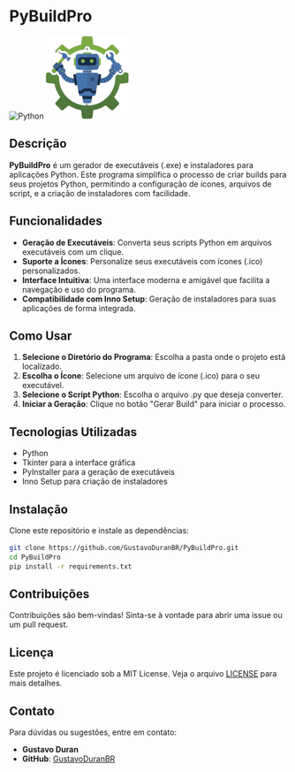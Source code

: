 # PyBuildPro
![Python](https://img.shields.io/badge/python-3670A0?style=for-the-badge&logo=python&logoColor=ffdd54)
![PyBuildPro Logo](image2.png)

## Descrição

**PyBuildPro** é um gerador de executáveis (.exe) e instaladores para aplicações Python. Este programa simplifica o processo de criar builds para seus projetos Python, permitindo a configuração de ícones, arquivos de script, e a criação de instaladores com facilidade.

## Funcionalidades

- **Geração de Executáveis**: Converta seus scripts Python em arquivos executáveis com um clique.
- **Suporte a Ícones**: Personalize seus executáveis com ícones (.ico) personalizados.
- **Interface Intuitiva**: Uma interface moderna e amigável que facilita a navegação e uso do programa.
- **Compatibilidade com Inno Setup**: Geração de instaladores para suas aplicações de forma integrada.

## Como Usar

1. **Selecione o Diretório do Programa**: Escolha a pasta onde o projeto está localizado.
2. **Escolha o Ícone**: Selecione um arquivo de ícone (.ico) para o seu executável.
3. **Selecione o Script Python**: Escolha o arquivo .py que deseja converter.
4. **Iniciar a Geração**: Clique no botão "Gerar Build" para iniciar o processo.

## Tecnologias Utilizadas

- Python
- Tkinter para a interface gráfica
- PyInstaller para a geração de executáveis
- Inno Setup para criação de instaladores

## Instalação

Clone este repositório e instale as dependências:

```bash
git clone https://github.com/GustavoDuranBR/PyBuildPro.git
cd PyBuildPro
pip install -r requirements.txt
```

## Contribuições

Contribuições são bem-vindas! Sinta-se à vontade para abrir uma issue ou um pull request.

## Licença

Este projeto é licenciado sob a MIT License. Veja o arquivo [LICENSE](LICENSE) para mais detalhes.

## Contato

Para dúvidas ou sugestões, entre em contato:

- **Gustavo Duran**
- **GitHub**: [GustavoDuranBR](https://github.com/GustavoDuranBR)
